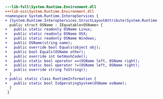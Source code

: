 ﻿```diff
---lib-full\System.Runtime.Environment.dll
+++lib-oss\System.Runtime.Environment.dll
+namespace System.Runtime.InteropServices {
+ [System.Runtime.InteropServices.StructLayoutAttribute(System.Runtime.InteropServices.LayoutKind.Sequential)]
  public struct OSName : IEquatable<OSName> {
+   public static readonly OSName Linux;
+   public static readonly OSName OSX;
+   public static readonly OSName Windows;
+   public OSName(string name);
+   public override bool Equals(object obj);
+   public bool Equals(OSName other);
+   public override int GetHashCode();
+   public static bool operator ==(OSName left, OSName right);
+   public static bool operator !=(OSName left, OSName right);
+   public override string ToString();
  }
+ public static class RuntimeInformation {
+   public static bool IsOperatingSystem(OSName osName);
  }
 }
```
